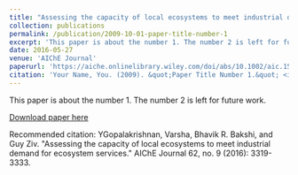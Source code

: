 ```yaml
---
title: "Assessing the capacity of local ecosystems to meet industrial demand for ecosystem services"
collection: publications
permalink: /publication/2009-10-01-paper-title-number-1
excerpt: 'This paper is about the number 1. The number 2 is left for future work.'
date: 2016-05-27
venue: 'AIChE Journal'
paperurl: 'https://aiche.onlinelibrary.wiley.com/doi/abs/10.1002/aic.15340'
citation: 'Your Name, You. (2009). &quot;Paper Title Number 1.&quot; <i>Journal 1</i>. 1(1).'
---
```

This paper is about the number 1. The number 2 is left for future work.

[Download paper here](https://aiche.onlinelibrary.wiley.com/doi/abs/10.1002/aic.15340)

Recommended citation: YGopalakrishnan, Varsha, Bhavik R. Bakshi, and Guy Ziv. "Assessing the capacity of local ecosystems to meet industrial demand for ecosystem services." AIChE Journal 62, no. 9 (2016): 3319-3333.
